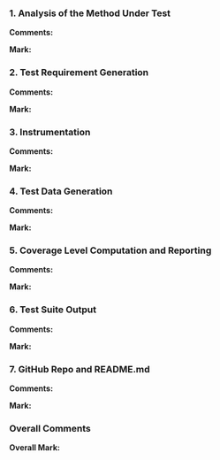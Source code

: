 ### 1. Analysis of the Method Under Test

__Comments:__ 

__Mark:__ 


### 2. Test Requirement Generation

__Comments:__ 

__Mark:__ 


### 3. Instrumentation

__Comments:__ 

__Mark:__ 


### 4. Test Data Generation

__Comments:__ 

__Mark:__ 


### 5. Coverage Level Computation and Reporting

__Comments:__ 

__Mark:__ 


### 6. Test Suite Output

__Comments:__ 

__Mark:__ 


### 7. GitHub Repo and README.md

__Comments:__ 

__Mark:__ 


### Overall Comments

__Overall Mark:__
